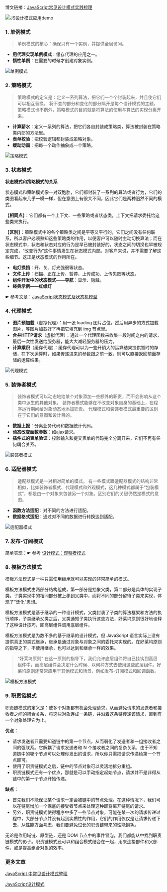 博文链接：[JavaScript常见设计模式实践梳理](https://www.jianshu.com/p/db5dd6d188a1)

![JS设计模式应用demo](https://upload-images.jianshu.io/upload_images/1632709-43ee71269ebc1a29.png?imageMogr2/auto-orient/strip%7CimageView2/2/w/1240)

### 1. 单例模式

> 单例模式的核心：确保只有一个实例，并提供全局访问。

- **用代理实现单例模式**：缓存代理的应用之一。
- **惰性单例**：在需要的时候才创建对象实例。

![单例模式](https://upload-images.jianshu.io/upload_images/1632709-33741ce1961d12e0.gif?imageMogr2/auto-orient/strip)

### 2. 策略模式

> 策略模式的定义是：定义一系列算法，把它们一个个封装起来，并且使它们可以相互替换。
将不变的部分和变化的部分隔开是每个设计模式的主题，策略模式也不例外，策略模式的目的就是将算法的使用与算法的实现分离开来。

- **计算薪水**：定义一系列的算法，把它们各自封装成策略类，算法被封装在策略类内部的方法里。
- **表单校验**：把校验逻辑都封装成策略对象。
- **缓动动画**：把每一个动作抽象成一个策略。

![策略模式](https://upload-images.jianshu.io/upload_images/1632709-44fd21044e10353b.gif?imageMogr2/auto-orient/strip)

### 3. 状态模式

**状态模式和策略模式的关系**

状态模式和策略模式像一对双胞胎，它们都封装了一系列的算法或者行为，它们的类图看起来几乎一模一样，但在意图上有很大不同，因此它们是两种迥然不同的模式。

【**相同点**】：它们都有一个上下文、一些策略或者状态类，上下文把请求委托给这些类来执行。

【**区别**】：策略模式中的各个策略类之间是平等又平行的，它们之间没有任何联系，所以客户必须熟知这些策略类的作用，以便客户可以随时主动切换算法；而在状态模式中，状态和状态对应的行为是早已被封装好的，状态之间的切换也早被规定完成，“改变行为”这件事情发生在状态模式内部。对客户来说，并不需要了解这些细节。这正是状态模式的作用所在。

- **电灯换挡**：开、关、灯光强弱等状态。
- **文件上传**：扫描、正在上传、暂停、上传成功、上传失败等状态。
- **组件开发中的状态模式——导航**：显示、隐藏。
- **经典示例——红绿灯**

☛ 参考文章：[JavaScript状态模式及状态机模型](https://mp.weixin.qq.com/s/z3K44EBcEpleJuNFgpRNSA)

### 4. 代理模式

- **图片预加载**（虚拟代理）：用一张 loading 图片占位，然后用异步的方式加载图片，等图片加载好了再把它填充到 img 节点里。
- **合并HTTP请求**（虚拟代理）：通过一个代理函数来收集一段时间之内的请求，最后一次性发送给服务器，能大大减轻服务器的压力。
- **计算乘积**（缓存代理）：缓存代理可以为一些开销大的运算结果提供暂时的存储，在下次运算时，如果传递进来的参数跟之前一致，则可以直接返回前面存储的运算结果。

![代理模式](https://upload-images.jianshu.io/upload_images/1632709-fd5652d8f34f6650.gif?imageMogr2/auto-orient/strip)

### 5. 装饰者模式

> 装饰者模式可以动态地给某个对象添加一些额外的职责，而不会影响从这个类中派生的其他对象。
装饰者模式能够在不改变对象自身的基础上，在程序运行期间给对象动态地添加职责。
代理模式和装饰者模式最重要的区别在于它们的意图和设计目的。

- **数据上报**：分离业务代码和数据统计代码。
- **动态改变函数参数**：如ajax请求。
- **插件式的表单验证**：校验输入和提交表单的代码完全分离开来，它们不再有任何耦合关系。

![装饰者模式](https://upload-images.jianshu.io/upload_images/1632709-6742d35ac2cfaea1.gif?imageMogr2/auto-orient/strip)

### 6. 适配器模式

> 适配器模式是一对相对简单的模式。
有一些模式跟适配器模式的结构非常相似，比如装饰者模式、代理模式和外观模式，这几种模式都属于“包装模式”，都是由一个对象来包装另一个对象。区别它们的关键仍然是模式的意图。

- **函数方法适配**：对不同的方法进行适配。
- **数据格式适配**：通过对不同的数据进行转换达到适配。

![适配器模式](https://upload-images.jianshu.io/upload_images/1632709-a88895ee387ea886.gif?imageMogr2/auto-orient/strip)

### 7. 发布-订阅模式

简单实现：☛ 参考 [设计模式：观察者模式](https://www.cnblogs.com/Ruth92/p/5886088.html)

### 8. 模板方法模式

模板方法模式是一种只需使用继承就可以实现的非常简单的模式。

模板方法模式由两部分结构组成，第一部分是抽象父类，第二部分是具体的实现子类。子类实现中的相同部分被上移到父类中，而将不同的部分留待子类来实现，体现了“泛化”思想。

模板方法模式是基于继承的一种设计模式，父类封装了子类的算法框架和方法的执行顺序，子类继承父类之后，父类通知子类执行这些方法，好莱坞原则很好地诠释了这种设计技巧，即高层组件调用底层组件。

模板方法模式是为数不多的基于继承的设计模式，但 JavaScript 语言实际上没有提供真正的类式继承，继承是通过对象与对象之间的委托来实现的。在好莱坞原则的指导之下，不使用继承，也可以达到和继承一样的效果。

>  “好莱坞原则”
> 在这一原则的指导下，我们允许底层组件将自己挂钩到高层组件中，而高层组件会决定什么时候、以何种方式去使用这些底层组件。好莱坞原则还常常应用于其他模式和场景，例如发布-订阅模式和回调函数。

![模板方法模式](https://upload-images.jianshu.io/upload_images/1632709-1d82d1e9d989196b.gif?imageMogr2/auto-orient/strip)

### 9. 职责链模式

职责链模式的定义是：使多个对象都有机会处理请求，从而避免请求的发送者和接收者之间的耦合关系，将这些对象连成一条链，并沿着这条链传递该请求，直到有一个对象处理它为止。

**优点：**

- 请求发送者只需要知道链中的第一个节点，从而弱化了发送者和一组接收者之间的强联系。它解耦了请求发送者和 N 个接收者之间的复杂关系，由于不知道链中的哪个节点可以处理你发出的请求，所以你只需把请求传递给第一个节点即可。
- 使用了职责链模式之后，链中的节点对象可以灵活地拆分重组。
- 职责链模式还有一个优点，那就是可以手动指定起始节点，请求并不是非得从链中的第一个节点开始传递。

**缺点：**

- 首先我们不能保证某个请求一定会被链中的节点处理。在这种情况下，我们可以在链尾增加一个保底的接受者节点来处理这种即将离开链尾的请求。
- 另外，职责链模式使得程序中多了一些节点对象，可能在某一次的请求传递过程中，大部分节点并没有起到实质性的作用，它们的作用仅仅是让请求传递下去，从性能方面考虑，我们要避免过长的职责链带来的性能损耗。

无论是作用域链、原型链，还是 DOM 节点中的事件冒泡，我们都能从中找到职责链模式的影子。职责链模式还可以和组合模式结合在一起，用来连接部件和父部件，或是提高组合对象的效率。

### 更多文章
[JavaScript 中常见设计模式整理](https://juejin.im/post/5afe6430518825428630bc4d)

[JavaScript设计模式](https://juejin.im/post/59df4f74f265da430f311909)
